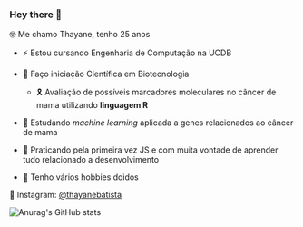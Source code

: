 ### Hey there 👋
🤓 Me chamo Thayane, tenho 25 anos

- ⚡ Estou cursando Engenharia de Computação na UCDB
- 🧬 Faço iniciação Científica em Biotecnologia
    - 🎗 Avaliação de possíveis marcadores moleculares no câncer de mama utilizando **linguagem R**

- 👯 Estudando _machine learning_ aplicada a genes relacionados ao câncer de mama
- 🔨 Praticando pela primeira vez JS e com muita vontade de aprender tudo relacionado a desenvolvimento
- 🎈 Tenho vários hobbies doidos 


🔭 Instagram: [@thayanebatista](https://www.instagram.com/thayanebatista/)

![Anurag's GitHub stats](https://github-readme-stats.vercel.app/api?username=thayanebatista&show_icons=true&theme=chartreuse-dark)

<!--
**thayanebatista/thayanebatista** is a ✨ _special_ ✨ repository because its `README.md` (this file) appears on your GitHub profile.

Here are some ideas to get you started:

- 🔭 I’m currently working on ...
- 🌱 I’m currently learning ...
- 👯 I’m looking to collaborate on ...
- 🤔 I’m looking for help with ...
- 💬 Ask me about ...
- 📫 How to reach me: ...
- 😄 Pronouns: ...
- ⚡ Fun fact: ...
-->
